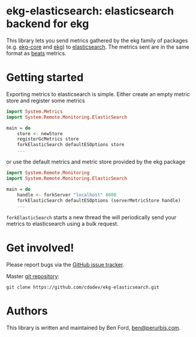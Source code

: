 # ekg-elasticsearch: elasticsearch backend for ekg

This library lets you send metrics gathered by the ekg family of packages (e.g.
[ekg-core](https://hackage.haskell.org/package/ekg-core) and
[ekg](https://hackage.haskell.org/package/ekg)) to
[elasticsearch](https://www.elastic.co/products/elasticsearch). The metrics sent
are in the same format as [beats](https://www.elastic.co/products/beats) metrics.

# Getting started

Exporting metrics to elasticsearch is simple. Either create an empty metric
store and register some metrics

```haskell
import System.Metrics
import System.Remote.Monitoring.ElasticSearch

main = do
    store <- newStore
    registerGcMetrics store
    forkElasticSearch defaultESOptions store
    ...
```

or use the default metrics and metric store provided by the ekg
package

```haskell
import System.Remote.Monitoring
import System.Remote.Monitoring.ElasticSearch

main = do
    handle <- forkServer "localhost" 8000
    forkElasticSearch defaultESOptions (serverMetricStore handle)
    ...
```

`forkElasticSearch` starts a new thread the will periodically send your
metrics to elasticsearch using a bulk request.

# Get involved!

Please report bugs via the
[GitHub issue tracker](https://github.com/cdodev/ekg-elasticsearch/issues).

Master [git repository](https://github.com/cdodev/ekg-elasticsearch):

    git clone https://github.com/cdodev/ekg-elasticsearch.git

# Authors

This library is written and maintained by Ben Ford,
<ben@perurbis.com>.
